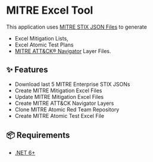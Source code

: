 # MITRE Excel Tool

This application uses [MITRE STIX JSON Files](https://github.com/mitre-attack/attack-stix-data/) to generate 
- Excel Mitigation Lists, 
- Excel Atomic Test Plans
- [MITRE ATT&CK® Navigator](https://mitre-attack.github.io/attack-navigator/) Layer Files.

## ✨ Features

- Download last 5 MITRE Enterprise STIX JSONs
- Create MITRE Mitigation Excel Files
- Update MITRE Mitigation Excel Files
- Create MITRE ATT&CK Navigator Layers
- Clone MITRE Atomic Red Team Repository
- Create MITRE Atomic Test Excel File

## 📦 Requirements

- [.NET 6+](https://dotnet.microsoft.com/en-us/download)